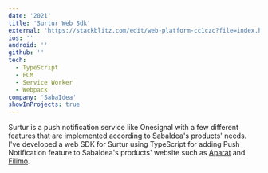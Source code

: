 ```yaml
---
date: '2021'
title: 'Surtur Web Sdk'
external: 'https://stackblitz.com/edit/web-platform-cc1czc?file=index.html'
ios: ''
android: ''
github: ''
tech:
  - TypeScript
  - FCM
  - Service Worker
  - Webpack
company: 'SabaIdea'
showInProjects: true
---
```


Surtur is a push notification service like Onesignal with a few different features that are implemented according to SabaIdea's products' needs. I've developed a web SDK for Surtur using TypeScript for adding Push Notification feature to SabaIdea's products' website such as [Aparat](https://aparat.com) and [Filimo](https://filimo.com).
